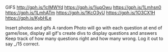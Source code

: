
GIFS
http://gph.is/1clMWYd
https://gph.is/1iupOwu
https://gph.is/1Lmhsn0
https://gph.is/1LmhATm
https://gph.is/1KcO3yU
https://gph.is/1O3CX1H
https://gph.is/KybHLe

<!-- Reset button - change to play again -->
<!-- Git hub make a triviagame folder and put the contents into it
Move the projects to my live portfolio -->

Insert photos and gifs
A random Photo will go with each question
at end of game/lose, display all gif's
create divs to display questions and answers
Keep track of how many questions right and how many wrong.
Log it out to say _/15 correct.
